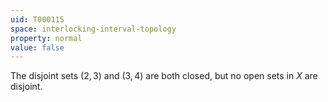 ```yaml
---
uid: T000115
space: interlocking-interval-topology
property: normal
value: false
---
```

The disjoint sets $(2,3)$ and $(3,4)$ are both closed, but no open sets in $X$ are disjoint.

